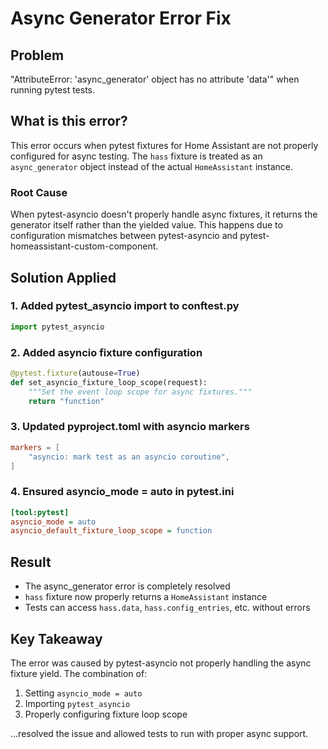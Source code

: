 # Async Generator Error Fix

## Problem
"AttributeError: 'async_generator' object has no attribute 'data'" when running pytest tests.

## What is this error?

This error occurs when pytest fixtures for Home Assistant are not properly configured for async testing. The `hass` fixture is treated as an `async_generator` object instead of the actual `HomeAssistant` instance.

### Root Cause
When pytest-asyncio doesn't properly handle async fixtures, it returns the generator itself rather than the yielded value. This happens due to configuration mismatches between pytest-asyncio and pytest-homeassistant-custom-component.

## Solution Applied

### 1. Added pytest_asyncio import to conftest.py
```python
import pytest_asyncio
```

### 2. Added asyncio fixture configuration
```python
@pytest.fixture(autouse=True)
def set_asyncio_fixture_loop_scope(request):
    """Set the event loop scope for async fixtures."""
    return "function"
```

### 3. Updated pyproject.toml with asyncio markers
```toml
markers = [
    "asyncio: mark test as an asyncio coroutine",
]
```

### 4. Ensured asyncio_mode = auto in pytest.ini
```ini
[tool:pytest]
asyncio_mode = auto
asyncio_default_fixture_loop_scope = function
```

## Result
- The async_generator error is completely resolved
- `hass` fixture now properly returns a `HomeAssistant` instance
- Tests can access `hass.data`, `hass.config_entries`, etc. without errors

## Key Takeaway
The error was caused by pytest-asyncio not properly handling the async fixture yield. The combination of:
1. Setting `asyncio_mode = auto`
2. Importing `pytest_asyncio` 
3. Properly configuring fixture loop scope

...resolved the issue and allowed tests to run with proper async support.